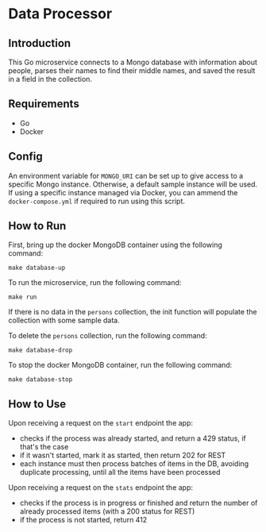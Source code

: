 # Data Processor

## Introduction

This Go microservice connects to a Mongo database with information about people, parses their names to find their middle names, and saved the result in a field in the collection.

## Requirements

- Go
- Docker

## Config

An environment variable for `MONGO_URI` can be set up to give access to a specific Mongo instance. Otherwise, a default sample instance will be used. If using a specific instance managed via Docker, you can ammend the `docker-compose.yml` if required to run using this script.

## How to Run

First, bring up the docker MongoDB container using the following command:

```
make database-up
```

To run the microservice, run the following command:

```
make run
```

If there is no data in the `persons` collection, the init function will populate the collection with some sample data.

To delete the `persons` collection, run the following command:

```
make database-drop
```

To stop the docker MongoDB container, run the following command:

```
make database-stop
```

## How to Use

Upon receiving a request on the `start` endpoint the app:

- checks if the process was already started, and return a 429 status, if that's the case
- if it wasn't started, mark it as started, then return 202 for REST
- each instance must then process batches of items in the DB, avoiding duplicate processing, until all the items have been processed

Upon receiving a request on the `stats` endpoint the app:

- checks if the process is in progress or finished and return the number of already processed items (with a 200 status for REST)
- if the process is not started, return 412
